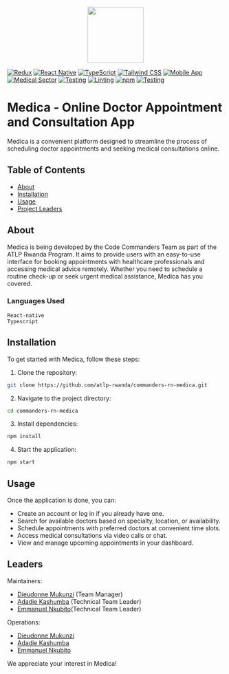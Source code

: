 <p align="center">
    <img src="https://i.ebayimg.com/thumbs/images/g/1jUAAOSwSd5icJP3/s-l1600.jpg"
        height="130">
</p>

[![Redux](https://img.shields.io/badge/Redux-Toolkit-blue)](https://img.shields.io/badge/Redux-Toolkit-blue) [![React Native](https://img.shields.io/badge/React_Native-0.65-green)](https://img.shields.io/badge/React_Native-0.65-green) [![TypeScript](https://img.shields.io/badge/TypeScript-4.5.4-blue)](https://img.shields.io/badge/TypeScript-4.5.4-blue) [![Tailwind CSS](https://img.shields.io/badge/Tailwind_CSS-v3.0.0-blueviolet)](https://img.shields.io/badge/Tailwind_CSS-v3.0.0-blueviolet) [![Mobile App](https://img.shields.io/badge/Mobile_App-React_Native-brightgreen)](https://img.shields.io/badge/Mobile_App-React_Native-brightgreen) [![Medical Sector](https://img.shields.io/badge/Medical_Sector-Healthcare-red)](https://img.shields.io/badge/Medical_Sector-Healthcare-red) [![Testing](https://img.shields.io/badge/Testing-Passed-success)](https://img.shields.io/badge/Testing-Passed-success) [![Linting](https://img.shields.io/badge/Linting-Passing-brightgreen)](link-to-your-linter) [![npm](https://img.shields.io/npm/v/your-package-name)](link-to-your-npm-package) [![Testing](https://img.shields.io/badge/Testing-Passed-success)](https://img.shields.io/badge/Testing-Passed-success)

# Medica - Online Doctor Appointment and Consultation App

Medica is a convenient platform designed to streamline the process of scheduling doctor appointments and seeking medical consultations online.

## Table of Contents

- [About](#about)
- [Installation](#installation)
- [Usage](#usage)
- [Project Leaders](#leaders)

## About

Medica is being developed by the Code Commanders Team as part of the ATLP Rwanda Program. It aims to provide users with an easy-to-use interface for booking appointments with healthcare professionals and accessing medical advice remotely. Whether you need to schedule a routine check-up or seek urgent medical assistance, Medica has you covered.

### Languages Used

```
React-native
Typescript
```

## Installation

To get started with Medica, follow these steps:

1. Clone the repository:

```bash
git clone https://github.com/atlp-rwanda/commanders-rn-medica.git
```

2. Navigate to the project directory:

```bash
cd commanders-rn-medica
```

3. Install dependencies:

```bash
npm install
```

4. Start the application:

```bash
npm start
```

## Usage

Once the application is done, you can:

- Create an account or log in if you already have one.
- Search for available doctors based on specialty, location, or availability.
- Schedule appointments with preferred doctors at convenient time slots.
- Access medical consultations via video calls or chat.
- View and manage upcoming appointments in your dashboard.

## Leaders

Maintainers:

- [Dieudonne Mukunzi](https://github.com/mukunzidd) (Team Manager)
- [Adadie Kashumba](https://github.com/Adadie/Adadie) (Technical Team Leader)
- [Emmanuel Nkubito](https://github.com/Nkbtemmy)(Technical Team Leader)

Operations:

- [Dieudonne Mukunzi](https://github.com/mukunzidd)
- [Adadie Kashumba](https://github.com/Adadie/Adadie)
- [Emmanuel Nkubito](https://github.com/Nkbtemmy/)

We appreciate your interest in Medica!
